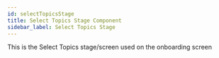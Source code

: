 ```yaml
---
id: selectTopicsStage
title: Select Topics Stage Component
sidebar_label: Select Topics Stage
---
```


This is the Select Topics stage/screen used on the onboarding screen
